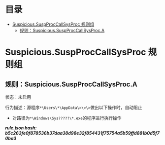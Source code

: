 



目录
==

* [Suspicious.SuspProcCallSysProc 规则组](#suspicioussuspproccallsysproc-)
	* [规则：Suspicious.SuspProcCallSysProc.A](#suspicioussuspproccallsysproca)

# Suspicious.SuspProcCallSysProc 规则组

## 规则：Suspicious.SuspProcCallSysProc.A
  
状态：未启用

行为描述：源程序`*\Users\*\AppData\>\>\>`做出以下操作时，自动阻止
- 对路径为`*\Windows\Sys?????\*.exe`的程序进行执行操作
  
***rule.json hash: b5c263fe0f878536b37daa38d98e32f854431f75754a5b59ffd881b0d5f70ba3***
